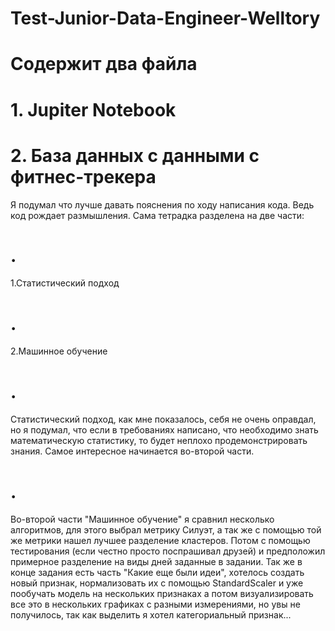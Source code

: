 # Test-Junior-Data-Engineer-Welltory
# Содержит два файла
# 1. Jupiter Notebook
# 2. База данных с данными с фитнес-трекера
 Я подумал что лучше давать пояснения по ходу написания кода. Ведь код рождает размышления. Сама тетрадка разделена на две части:
# .
1.Статистический подход
# .
2.Машинное обучение
# .
Статистический подход, как мне показалось, себя не очень оправдал, но я подумал, что если в требованиях написано, что необходимо знать математическую статистику, то будет неплохо продемонстрировать знания. Самое интересное начинается во-второй части.
# .
Во-второй части "Машинное обучение" я сравнил несколько алгоритмов, для этого выбрал метрику Силуэт, а так же с помощью той же метрики нашел лучшее разделение кластеров. Потом с помощью тестирования (если честно просто поспрашивал друзей) и предположил примерное разделение на виды дней заданные в задании. Так же в конце задания есть часть "Какие еще были идеи", хотелось создать новый признак, нормализовать их c помощью StandardScaler и уже пообучать модель на нескольких признаках а потом визуализировать все это в нескольких графиках с разными измерениями, но увы не получилось, так как выделить я хотел категориальный признак...

